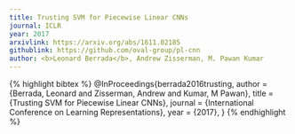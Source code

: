 ```yaml
---
title: Trusting SVM for Piecewise Linear CNNs
journal: ICLR
year: 2017
arxivlink: https://arxiv.org/abs/1611.02185
githublink: https://github.com/oval-group/pl-cnn
author: <b>Leonard Berrada</b>, Andrew Zisserman, M. Pawan Kumar
---
```


{% highlight bibtex %}
@InProceedings{berrada2016trusting,
  author       = {Berrada, Leonard and Zisserman, Andrew and Kumar, M Pawan},
  title        = {Trusting SVM for Piecewise Linear CNNs},
  journal      = {International Conference on Learning Representations},
  year         = {2017},
}
{% endhighlight %}
